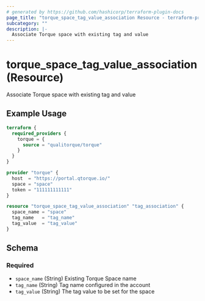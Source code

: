 ```yaml
---
# generated by https://github.com/hashicorp/terraform-plugin-docs
page_title: "torque_space_tag_value_association Resource - terraform-provider-torque"
subcategory: ""
description: |-
  Associate Torque space with existing tag and value
---
```


# torque_space_tag_value_association (Resource)

Associate Torque space with existing tag and value

## Example Usage

```terraform
terraform {
  required_providers {
    torque = {
      source = "qualitorque/torque"
    }
  }
}

provider "torque" {
  host  = "https://portal.qtorque.io/"
  space = "space"
  token = "111111111111"
}

resource "torque_space_tag_value_association" "tag_association" {
  space_name = "space"
  tag_name   = "tag_name"
  tag_value  = "tag_value"
}
```

<!-- schema generated by tfplugindocs -->
## Schema

### Required

- `space_name` (String) Existing Torque Space name
- `tag_name` (String) Tag name configured in the account
- `tag_value` (String) The tag value to be set for the space
